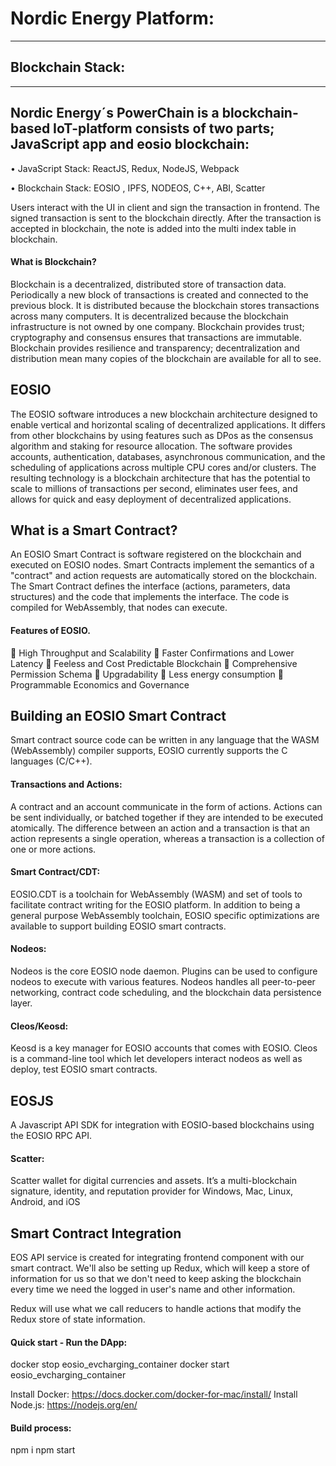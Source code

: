 
# Nordic Energy Platform:
----------------------



## Blockchain Stack:
-----------------
## Nordic Energy´s PowerChain is a blockchain-based IoT-platform consists of two parts; JavaScript app and eosio blockchain: 

•	JavaScript Stack:  ReactJS, Redux, NodeJS, Webpack

•	Blockchain Stack: EOSIO , IPFS, NODEOS, C++, ABI, Scatter

Users interact with the UI in client and sign the transaction in frontend. The signed transaction is sent to the blockchain directly. After the transaction is accepted in blockchain, the note is added into the multi index table in blockchain.



#### What is Blockchain?

Blockchain is a decentralized, distributed store of transaction data. Periodically a new block of transactions is created and connected to the previous block. It is distributed because the blockchain stores transactions across many computers. It is decentralized because the blockchain infrastructure is not owned by one company. Blockchain provides trust; cryptography and consensus ensures that transactions are immutable. Blockchain provides resilience and transparency; decentralization and distribution mean many copies of the blockchain are available for all to see.


## EOSIO
The EOSIO software introduces a new blockchain architecture designed to enable vertical and horizontal scaling of decentralized applications. It differs from other blockchains by using features such as DPos as the consensus algorithm and staking for resource allocation. The software provides accounts, authentication, databases, asynchronous communication, and the scheduling of applications across multiple CPU cores and/or clusters. The resulting technology is a blockchain architecture that has the potential to scale to millions of transactions per second, eliminates user fees, and allows for quick and easy deployment of decentralized applications.

 

## What is a Smart Contract?
An EOSIO Smart Contract is software registered on the blockchain and executed on EOSIO nodes. Smart Contracts implement the semantics of a "contract" and action requests are automatically stored on the blockchain. The Smart Contract defines the interface (actions, parameters, data structures) and the code that implements the interface. The code is compiled for WebAssembly, that nodes can execute.


#### Features of EOSIO.

	High Throughput and Scalability
	Faster Confirmations and Lower Latency
	Feeless and Cost Predictable Blockchain
	Comprehensive Permission Schema
	Upgradability
	Less energy consumption
	Programmable Economics and Governance



## Building an EOSIO Smart Contract
Smart contract source code can be written in any language that the WASM (WebAssembly) compiler supports, EOSIO currently supports the C languages (C/C++).


#### Transactions and Actions:

A contract and an account communicate in the form of actions. Actions can be sent individually, or batched together if they are intended to be executed atomically. The difference between an action and a transaction is that an action represents a single operation, whereas a transaction is a collection of one or more actions.


#### Smart Contract/CDT:

EOSIO.CDT is a toolchain for WebAssembly (WASM) and set of tools to facilitate contract writing for the EOSIO platform. In addition to being a general purpose WebAssembly toolchain, EOSIO specific optimizations are available to support building EOSIO smart contracts.

#### Nodeos:
Nodeos is the core EOSIO node daemon. Plugins can be used to configure nodeos to execute with various features. Nodeos handles all peer-to-peer networking, contract code scheduling, and the blockchain data persistence layer.

#### Cleos/Keosd:
Keosd is a key manager for EOSIO accounts that comes with EOSIO. Cleos is a command-line tool which let developers interact nodeos as well as deploy, test EOSIO smart contracts.
 


## EOSJS
A Javascript API SDK for integration with EOSIO-based blockchains using the EOSIO RPC API.


#### Scatter:

Scatter wallet for digital currencies and assets. It’s a multi-blockchain signature, identity, and reputation provider for Windows, Mac, Linux, Android, and iOS




## Smart Contract Integration

EOS API service is created for integrating frontend component with our smart contract. We'll also be setting up Redux, which will keep a store of information for us so that we don't need to keep asking the blockchain every time we need the logged in user's name and other information. 

Redux will use what we call reducers to handle actions that modify the Redux store of state information.



#### Quick start - Run the DApp:

docker stop eosio_evcharging_container
docker start eosio_evcharging_container

Install Docker: https://docs.docker.com/docker-for-mac/install/ 
Install Node.js: https://nodejs.org/en/

 
#### Build process:

npm i
npm start



